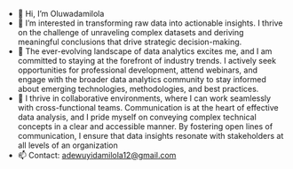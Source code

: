 - 👋 Hi, I’m Oluwadamilola
- 👀 I’m interested in transforming raw data into actionable insights. I thrive on the challenge of unraveling complex datasets and deriving meaningful conclusions that drive strategic decision-making.
- 🌱 The ever-evolving landscape of data analytics excites me, and I am committed to staying at the forefront of industry trends. I actively seek opportunities for professional development, attend webinars, and engage with the broader data analytics community to stay informed about emerging technologies, methodologies, and best practices.
- 💞️ I thrive in collaborative environments, where I can work seamlessly with cross-functional teams. Communication is at the heart of effective data analysis, and I pride myself on conveying complex technical concepts in a clear and accessible manner. By fostering open lines of communication, I ensure that data insights resonate with stakeholders at all levels of an organization
- 📫 Contact: adewuyidamilola12@gmail.com 

<!---
Ninephem/Ninephem is a ✨ special ✨ repository because its `README.md` (this file) appears on your GitHub profile.
You can click the Preview link to take a look at your changes.
--->

